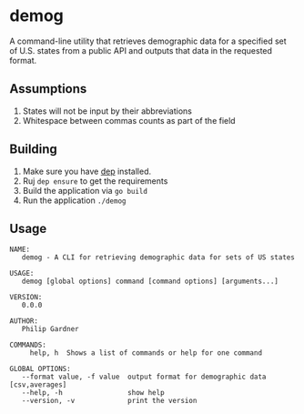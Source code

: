 # demog

 A command-line utility that retrieves demographic data for a specified set of U.S. states from a public API and outputs that data in the requested format.

## Assumptions

1. States will not be input by their abbreviations
2. Whitespace between commas counts as part of the field

## Building

1. Make sure you have [dep](https://github.com/golang/dep) installed.
2. Ruj `dep ensure` to get the requirements
3. Build the application via `go build`
4. Run the application `./demog`

## Usage

```
NAME:
   demog - A CLI for retrieving demographic data for sets of US states

USAGE:
   demog [global options] command [command options] [arguments...]

VERSION:
   0.0.0

AUTHOR:
   Philip Gardner

COMMANDS:
     help, h  Shows a list of commands or help for one command

GLOBAL OPTIONS:
   --format value, -f value  output format for demographic data [csv,averages]
   --help, -h                show help
   --version, -v             print the version
   ```